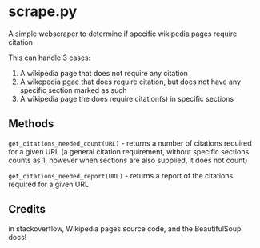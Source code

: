 # scrape.py

A simple webscraper to determine if specific wikipedia pages require citation

This can handle 3 cases:

1. A wikipedia page that does not require any citation
2. A wikepedia pgae that does require citation, but does not have any specific section marked as such
3. A wikipedia page the does require citation(s) in specific sections

## Methods

`get_citations_needed_count(URL)` - returns a number of citations required for a given URL (a general citation requirement, without specific sections counts as 1, however when sections are also supplied, it does not count) 

`get_citations_needed_report(URL)` - returns a report of the citations required for a given URL

## Credits

 in stackoverflow, Wikipedia pages source code, and the BeautifulSoup docs!